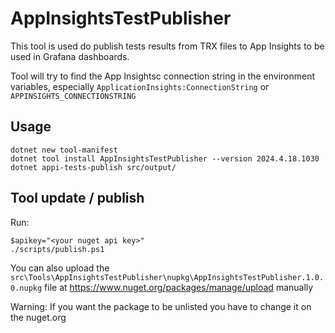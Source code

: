 # AppInsightsTestPublisher

This tool is used do publish tests results from TRX files to App Insights to be used in Grafana dashboards.

Tool will try to find the App Insightsc connection string in the environment variables, especially 
`ApplicationInsights:ConnectionString` or `APPINSIGHTS_CONNECTIONSTRING`

## Usage

```
dotnet new tool-manifest
dotnet tool install AppInsightsTestPublisher --version 2024.4.18.1030
dotnet appi-tests-publish src/output/
```

## Tool update / publish

Run:

```
$apikey="<your nuget api key>"
./scripts/publish.ps1
```

You can also upload the `src\Tools\AppInsightsTestPublisher\nupkg\AppInsightsTestPublisher.1.0.0.nupkg` file at https://www.nuget.org/packages/manage/upload manually

Warning: If you want the package to be unlisted you have to change it on the nuget.org